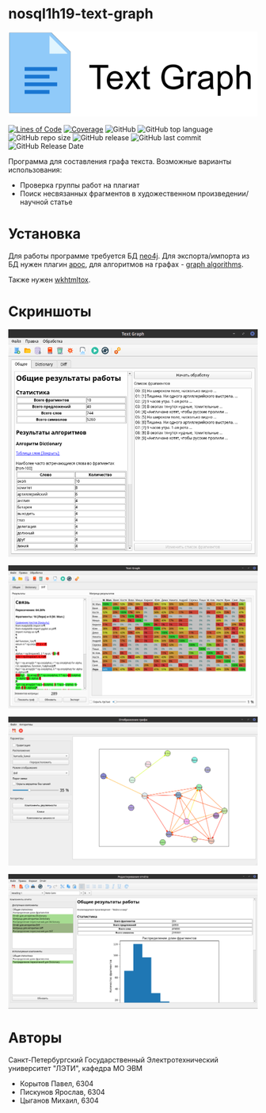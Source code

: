# nosql1h19-text-graph
![Logo](/docs/pictures/logo_text.png?raw=true)


[![Lines of Code](https://sonarcloud.io/api/project_badges/measure?project=nosql1h19-text-graph&metric=ncloc)](https://sonarcloud.io/dashboard?id=nosql1h19-text-graph)
[![Coverage](https://sonarcloud.io/api/project_badges/measure?project=nosql1h19-text-graph&metric=coverage)](https://sonarcloud.io/dashboard?id=nosql1h19-text-graph) 
![GitHub](https://img.shields.io/github/license/moevm/nosql1h19-text-graph.svg)
![GitHub top language](https://img.shields.io/github/languages/top/moevm/nosql1h19-text-graph.svg)
![GitHub repo size](https://img.shields.io/github/repo-size/moevm/nosql1h19-text-graph.svg)
![GitHub release](https://img.shields.io/github/release/moevm/nosql1h19-text-graph.svg)
![GitHub last commit](https://img.shields.io/github/last-commit/moevm/nosql1h19-text-graph.svg)
![GitHub Release Date](https://img.shields.io/github/release-date/moevm/nosql1h19-text-graph.svg)

Программа для составления графа текста. Возможные варианты использования:
* Проверка группы работ на плагиат
* Поиск несвязанных фрагментов в художественном произведении/научной статье

# Установка
Для работы программе требуется БД [neo4j](https://neo4j.com/download/). Для экспорта/импорта из БД нужен плагин [apoc](https://neo4j-contrib.github.io/neo4j-apoc-procedures/), для алгоритмов на графах - [graph algorithms](https://github.com/neo4j-contrib/neo4j-graph-algorithms).

Также нужен [wkhtmltox](https://wkhtmltopdf.org/downloads.html).

# Скриншоты
![Screenshot 1](/docs/pictures/screenshot-1.png?raw=true)

![Screenshot 2](/docs/pictures/screenshot-2.png?raw=true)

![Screenshot 3](/docs/pictures/screenshot-3.png?raw=true)

![Screenshot 4](/docs/pictures/screenshot-4.png?raw=true)

# Авторы
Санкт-Петербургский Государственный Электротехнический университет "ЛЭТИ", кафедра МО ЭВМ

* Корытов Павел, 6304
* Пискунов Ярослав, 6304
* Цыганов Михаил, 6304
